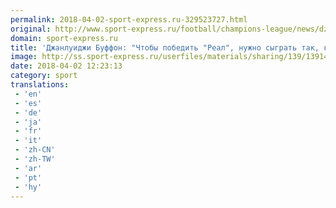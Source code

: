 ```yaml
---
permalink: 2018-04-02-sport-express.ru-329523727.html
original: http://www.sport-express.ru/football/champions-league/news/dzhanluidzhi-buffon-chtoby-pobedit-real-nuzhno-sygrat-tak-kak-umeem-nichego-bolshe-1391463/
domain: sport-express.ru
title: 'Джанлуиджи Буффон: "Чтобы победить "Реал", нужно сыграть так, как умеем. Ничего больше"'
image: http://ss.sport-express.ru/userfiles/materials/sharing/139/1391463.jpg
date: 2018-04-02 12:23:13
category: sport
translations: 
 - 'en'
 - 'es'
 - 'de'
 - 'ja'
 - 'fr'
 - 'it'
 - 'zh-CN'
 - 'zh-TW'
 - 'ar'
 - 'pt'
 - 'hy'
---
```


